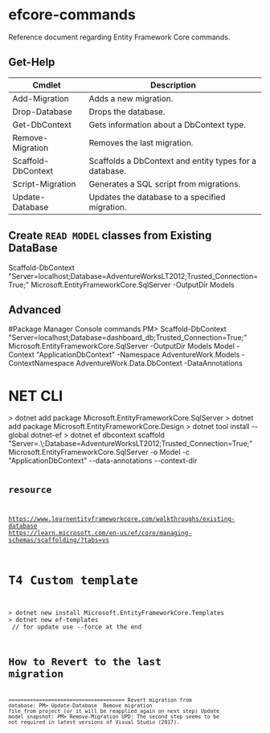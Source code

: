 # efcore-commands
Reference document regarding Entity Framework Core commands.


## Get-Help

| Cmdlet      |        Description
| ------------- | ------------- |
| Add-Migration | Adds a new migration.
| Drop-Database | Drops the database.
| Get-DbContext | Gets information about a DbContext type.
| Remove-Migration | Removes the last migration.
| Scaffold-DbContext | Scaffolds a DbContext and entity types for a database.
| Script-Migration | Generates a SQL script from migrations.
| Update-Database | Updates the database to a specified migration.



## Create `READ MODEL` classes from Existing DataBase
Scaffold-DbContext "Server=localhost;Database=AdventureWorksLT2012;Trusted_Connection=True;" Microsoft.EntityFrameworkCore.SqlServer -OutputDir Models

## Advanced 
#Package Manager Console commands 
PM> Scaffold-DbContext "Server=localhost;Database=dashboard_db;Trusted_Connection=True;" Microsoft.EntityFrameworkCore.SqlServer -OutputDir Models Model -Context "ApplicationDbContext" -Namespace AdventureWork.Models -ContextNamespace  AdventureWork.Data.DbContext -DataAnnotations

# NET CLI
<csharp>
> dotnet add package Microsoft.EntityFrameworkCore.SqlServer
> dotnet add package Microsoft.EntityFrameworkCore.Design
> dotnet tool install --global dotnet-ef
> dotnet ef dbcontext scaffold "Server=.\;Database=AdventureWorksLT2012;Trusted_Connection=True;" Microsoft.EntityFrameworkCore.SqlServer -o Model -c "ApplicationDbContext" --data-annotations --context-dir 
<code>

## resource
https://www.learnentityframeworkcore.com/walkthroughs/existing-database
https://learn.microsoft.com/en-us/ef/core/managing-schemas/scaffolding/?tabs=vs

# T4 Custom template
<csharp>
> dotnet new install Microsoft.EntityFrameworkCore.Templates
> dotnet new ef-templates
 // for update use --force at the end
<code>

# How to Revert to the last migration
======================================
Revert migration from database: 
PM> Update-Database <prior-migration-name>
Remove migration file from project (or it will be reapplied again on next step)
Update model snapshot: PM> Remove-Migration
UPD: The second step seems to be not required in latest versions of Visual Studio (2017).
